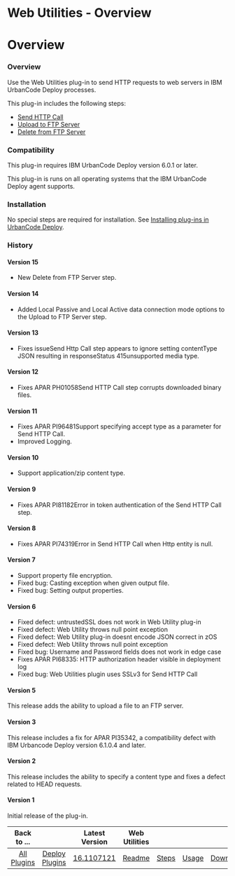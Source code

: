 
Web Utilities - Overview
========================

# Overview


### Overview




Use the Web Utilities plug-in to send HTTP requests to web servers in IBM UrbanCode Deploy processes.

This plug-in includes the following steps:

* [Send HTTP Call](steps/#send_http_call)
* [Upload to FTP Server](steps/#upload_to_ftp_server)
* [Delete from FTP Server](steps/#delete_from_ftp_server)

### Compatibility

This plug-in requires IBM UrbanCode Deploy version 6.0.1 or later.

This plug-in is runs on all operating systems that the IBM UrbanCode Deploy agent supports.

### Installation

No special steps are required for installation. See [Installing plug-ins in UrbanCode Deploy](https://www.urbancode.com/resource/installing-plug-ins-in-urbancode-products/ "Installing plug-ins in UrbanCode Deploy").

### History

#### Version 15

* New Delete from FTP Server step.

#### Version 14

* Added Local Passive and Local Active data connection mode options to the Upload to FTP Server step.

#### Version 13

* Fixes issueSend Http Call step appears to ignore setting contentType JSON resulting in responseStatus 415unsupported media type.

#### Version 12

* Fixes APAR PH01058Send HTTP Call step corrupts downloaded binary files.

#### Version 11

* Fixes APAR PI96481Support specifying accept type as a parameter for Send HTTP Call.
* Improved Logging.

#### Version 10

* Support application/zip content type.

#### Version 9

* Fixes APAR PI81182Error in token authentication of the Send HTTP Call step.

#### Version 8

* Fixes APAR PI74319Error in Send HTTP Call when Http entity is null.

#### Version 7

* Support property file encryption.
* Fixed bug: Casting exception when given output file.
* Fixed bug: Setting output properties.

#### Version 6

* Fixed defect: untrustedSSL does not work in Web Utility plug-in
* Fixed defect: Web Utility throws null point exception
* Fixed defect: Web Utility plug-in doesnt encode JSON correct in zOS
* Fixed defect: Web Utility throws null point exception
* Fixed bug: Username and Password fields does not work in edge case
* Fixes APAR PI68335: HTTP authorization header visible in deployment log
* Fixed bug: Web Utilities plugin uses SSLv3 for Send HTTP Call

#### Version 5

This release adds the ability to upload a file to an FTP server.

#### Version 3

This release includes a fix for APAR PI35342, a compatibility defect with IBM Urbancode Deploy version 6.1.0.4 and later.

#### Version 2

This release includes the ability to specify a content type and fixes a defect related to HEAD requests.

#### Version 1

Initial release of the plug-in.


|Back to ...||Latest Version|Web Utilities ||||
| :---: | :---: | :---: | :---: | :---: | :---: | :---: |
|[All Plugins](../../index.md)|[Deploy Plugins](../README.md)|[16.1107121](https://raw.githubusercontent.com/UrbanCode/IBM-UCD-PLUGINS/main/files/web-utilities/web-utilities-16.1107121.zip)|[Readme](README.md)|[Steps](steps.md)|[Usage](usage.md)|[Downloads](downloads.md)|
